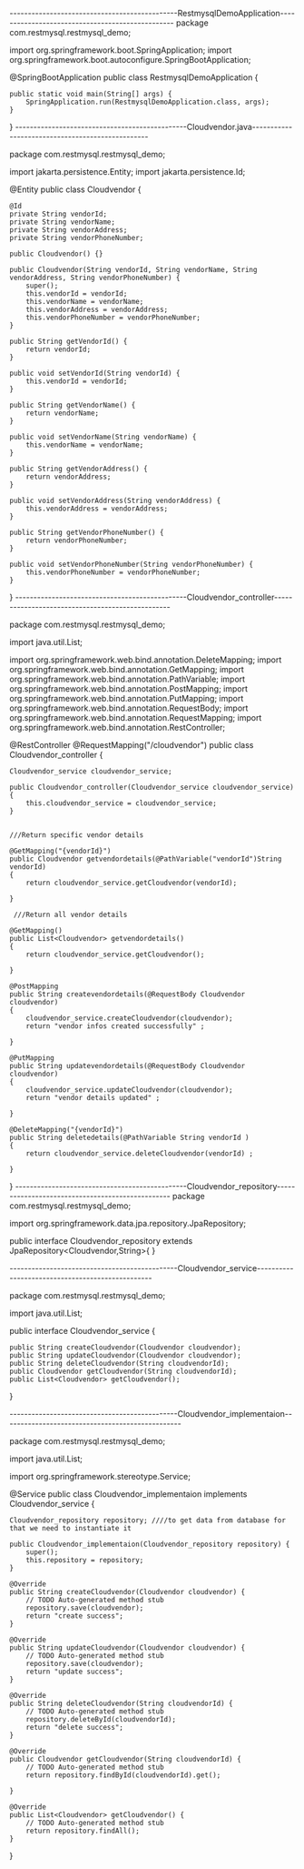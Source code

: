 ----------------------------------------------RestmysqlDemoApplication-------------------------------------------------
package com.restmysql.restmysql_demo;

import org.springframework.boot.SpringApplication;
import org.springframework.boot.autoconfigure.SpringBootApplication;

@SpringBootApplication
public class RestmysqlDemoApplication {

	public static void main(String[] args) {
		SpringApplication.run(RestmysqlDemoApplication.class, args);
	}
}
-----------------------------------------------Cloudvendor.java-------------------------------------------------

package com.restmysql.restmysql_demo;

import jakarta.persistence.Entity;
import jakarta.persistence.Id;

@Entity
public class Cloudvendor {

	@Id
	private String vendorId;
	private String vendorName;
	private String vendorAddress;
	private String vendorPhoneNumber;
	
	public Cloudvendor() {}
	
	public Cloudvendor(String vendorId, String vendorName, String vendorAddress, String vendorPhoneNumber) {
		super();
		this.vendorId = vendorId;
		this.vendorName = vendorName;
		this.vendorAddress = vendorAddress;
		this.vendorPhoneNumber = vendorPhoneNumber;
	}

	public String getVendorId() {
		return vendorId;
	}

	public void setVendorId(String vendorId) {
		this.vendorId = vendorId;
	}

	public String getVendorName() {
		return vendorName;
	}

	public void setVendorName(String vendorName) {
		this.vendorName = vendorName;
	}

	public String getVendorAddress() {
		return vendorAddress;
	}

	public void setVendorAddress(String vendorAddress) {
		this.vendorAddress = vendorAddress;
	}

	public String getVendorPhoneNumber() {
		return vendorPhoneNumber;
	}

	public void setVendorPhoneNumber(String vendorPhoneNumber) {
		this.vendorPhoneNumber = vendorPhoneNumber;
	}
}
-----------------------------------------------Cloudvendor_controller-------------------------------------------------

package com.restmysql.restmysql_demo;

import java.util.List;

import org.springframework.web.bind.annotation.DeleteMapping;
import org.springframework.web.bind.annotation.GetMapping;
import org.springframework.web.bind.annotation.PathVariable;
import org.springframework.web.bind.annotation.PostMapping;
import org.springframework.web.bind.annotation.PutMapping;
import org.springframework.web.bind.annotation.RequestBody;
import org.springframework.web.bind.annotation.RequestMapping;
import org.springframework.web.bind.annotation.RestController;

@RestController
@RequestMapping("/cloudvendor")
public class Cloudvendor_controller {
	
	Cloudvendor_service cloudvendor_service;
	
    public Cloudvendor_controller(Cloudvendor_service cloudvendor_service) {
		this.cloudvendor_service = cloudvendor_service;
	}

    
    ///Return specific vendor details
    
	@GetMapping("{vendorId}")
	public Cloudvendor getvendordetails(@PathVariable("vendorId")String vendorId)
	{
		return cloudvendor_service.getCloudvendor(vendorId);
		  
	}
	
	 ///Return all vendor details
	
	@GetMapping()
	public List<Cloudvendor> getvendordetails()
	{
		return cloudvendor_service.getCloudvendor();
		  
	}
	
	@PostMapping
	public String createvendordetails(@RequestBody Cloudvendor cloudvendor)
	{
		cloudvendor_service.createCloudvendor(cloudvendor);
		return "vendor infos created successfully" ;
	
	}
	
	@PutMapping
	public String updatevendordetails(@RequestBody Cloudvendor cloudvendor)
	{
		cloudvendor_service.updateCloudvendor(cloudvendor);
		return "vendor details updated" ;
		
	}
	
	@DeleteMapping("{vendorId}")
	public String deletedetails(@PathVariable String vendorId )
	{
		return cloudvendor_service.deleteCloudvendor(vendorId) ;
		
	}
}
-----------------------------------------------Cloudvendor_repository-------------------------------------------------
package com.restmysql.restmysql_demo;

import org.springframework.data.jpa.repository.JpaRepository;

public interface Cloudvendor_repository extends JpaRepository<Cloudvendor,String>{
}

----------------------------------------------Cloudvendor_service-------------------------------------------------

package com.restmysql.restmysql_demo;

import java.util.List;

public interface Cloudvendor_service {
	
	public String createCloudvendor(Cloudvendor cloudvendor);
	public String updateCloudvendor(Cloudvendor cloudvendor);
	public String deleteCloudvendor(String cloudvendorId);
	public Cloudvendor getCloudvendor(String cloudvendorId);
	public List<Cloudvendor> getCloudvendor();
}

----------------------------------------------Cloudvendor_implementaion-------------------------------------------------

package com.restmysql.restmysql_demo;

import java.util.List;

import org.springframework.stereotype.Service;

@Service
public class Cloudvendor_implementaion implements Cloudvendor_service {
	
	Cloudvendor_repository repository; ////to get data from database for that we need to instantiate it

	public Cloudvendor_implementaion(Cloudvendor_repository repository) {
		super();
		this.repository = repository;
	}
	
	@Override
	public String createCloudvendor(Cloudvendor cloudvendor) {
		// TODO Auto-generated method stub
		repository.save(cloudvendor);
		return "create success";
	}

	@Override
	public String updateCloudvendor(Cloudvendor cloudvendor) {
		// TODO Auto-generated method stub
		repository.save(cloudvendor);
		return "update success";
	}

	@Override
	public String deleteCloudvendor(String cloudvendorId) {
		// TODO Auto-generated method stub
		repository.deleteById(cloudvendorId);
		return "delete success";
	}

	@Override
	public Cloudvendor getCloudvendor(String cloudvendorId) {
		// TODO Auto-generated method stub
		return repository.findById(cloudvendorId).get();
		 
	}

	@Override
	public List<Cloudvendor> getCloudvendor() {
		// TODO Auto-generated method stub
		return repository.findAll();
	}
}



